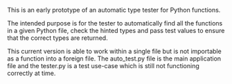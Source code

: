 This is an early prototype of an automatic type tester for Python functions.

The intended purpose is for the tester to automatically find all the functions in a given Python file, check the hinted types and pass test values to ensure that the correct types are returned.

This current version is able to work within a single file but is not importable as a function into a foreign file. The auto_test.py file is the main application file and the tester.py is a test use-case which is still not functioning correctly at time.
